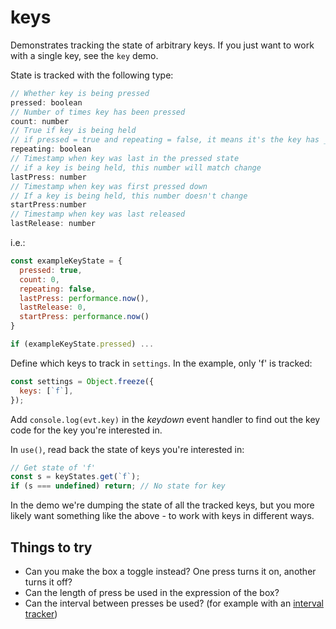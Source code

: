 # keys

Demonstrates tracking the state of arbitrary keys. If you just want to work with a single key, see the `key` demo.

State is tracked with the following type:

```js
// Whether key is being pressed
pressed: boolean
// Number of times key has been pressed
count: number
// True if key is being held
// if pressed = true and repeating = false, it means it's the key has _just_ been pressed for the first time.
repeating: boolean
// Timestamp when key was last in the pressed state
// if a key is being held, this number will match change
lastPress: number
// Timestamp when key was first pressed down 
// If a key is being held, this number doesn't change
startPress:number
// Timestamp when key was last released
lastRelease: number
```

i.e.:

```js
const exampleKeyState = {
  pressed: true,
  count: 0,
  repeating: false,
  lastPress: performance.now(),
  lastRelease: 0,
  startPress: performance.now()
}

if (exampleKeyState.pressed) ...
```

Define which keys to track in `settings`. In the example, only 'f' is tracked:

```js
const settings = Object.freeze({
  keys: [`f`],
});
```

Add `console.log(evt.key)` in the _keydown_ event handler to find out the key
code for the key you're interested in.

In `use()`, read back the state of keys you're interested in:

```js
// Get state of 'f'
const s = keyStates.get(`f`);
if (s === undefined) return; // No state for key
```

In the demo we're dumping the state of all the tracked keys, but you more likely want something like the above - to work with keys in different ways.

## Things to try
* Can you make the box a toggle instead? One press turns it on, another turns it off?
* Can the length of press be used in the expression of the box?
* Can the interval between presses be used? (for example with an [interval tracker](https://clinth.github.io/ixfx-docs/data/trackers/#intervals))